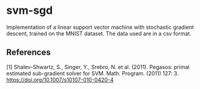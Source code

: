 # svm-sgd
Implementation of a linear support vector machine with stochastic gradient descent, trained on the MNIST dataset.
The data used are in a csv format. 


## References
<a id="1">[1]</a> 
Shalev-Shwartz, S., Singer, Y., Srebro, N. et al. (2011). 
Pegasos: primal estimated sub-gradient solver for SVM.
Math. Program. (2011) 127: 3. 
https://doi.org/10.1007/s10107-010-0420-4

 
